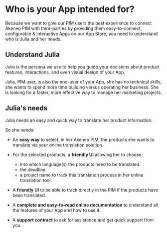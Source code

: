 # Who is your App intended for?

Because we want to give our PIM users the best experience to connect Akeneo PIM with third-parties by providing them easy-to-connect, configurable & interactive Apps on our App Store, you need to understand who is Julia and her needs.

## Understand Julia

Julia is the persona we use to help you guide your decisions about product features, interactions, and even visual design of your App.

Julia, PIM user, is also the end-user of your App, she has no technical skills, she wants to spend more time building versus operating her business. She is looking for a faster, more effective way to manage her marketing projects.

## Julia's needs

Julia needs an easy and quick way to translate her product information.

So she needs:

* An **easy way** to select, in her Akeneo PIM, the products she wants to translate via your online translation solution.

* For the selected products, a **friendly UI** allowing her to choose:
  * into which language(s) the products need to be translated.
  * the deadline.
  * a project name to track this translation process in her online translation tool.

* A **friendly UI** to be able to track directly in the PIM if the products have been translated.

* A **complete and easy-to-read online documentation** to understand all the features of your App and how to use it.

* A **support contract** to ask for assistance and get quick support from you.
